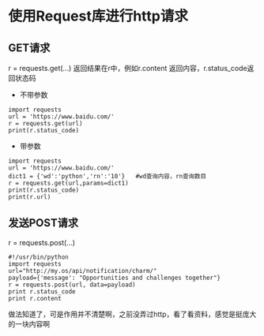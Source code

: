 # 使用Request库进行http请求
## GET请求
r = requests.get(...)
返回结果在r中，例如r.content 返回内容，r.status_code返回状态码
* 不带参数
```
import requests
url = 'https://www.baidu.com/'
r = requests.get(url)
print(r.status_code)
```
* 带参数
```
import requests
url = 'https://www.baidu.com/'
dict1 = {'wd':'python','rn':'10'}   #wd查询内容，rn查询数目
r = requests.get(url,params=dict1)
print(r.status_code)
print(r.url)
```
## 发送POST请求
r = requests.post(...)
```
#!/usr/bin/python
import requests
url="http://my.os/api/notification/charm/"
payload={'message': "Opportunities and challenges together"}
r = requests.post(url, data=payload)
print r.status_code
print r.content
```
做法知道了，可是作用并不清楚啊，之前没弄过http，看了看资料，感觉是挺庞大的一块内容啊

